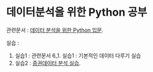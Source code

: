 # 데이터분석을 위한 Python 공부

관련문서 : [데이터 분석을 위한 Python 입문](https://docs.google.com/document/d/1WfYykvNHJ_iNLfZXSZg38IHmqM7Xge3uxBQR-ZpiB_g/edit#).

실습 : 
1. 실습1 : 관련문서 6_1. 실습1 : 기본적인 데이터 다루기 실습
2. 실습2 : [증권데이터 분석 실습](https://github.com/corazzon/finance-data-analysis).
